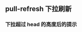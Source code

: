 <div class="demo-header">
<p class="overviewicon">
  <span class="wapi-ui-pull-refresh"/>
</p>

## pull-refresh 下拉刷新

<mobile-uxlink widget-name="PullRefresh"></mobile-uxlink>
</div>

### 下拉超过 head 的高度后的提示

<mobile-view link="pull-refresh/loosing-text"></mobile-view>

<br>

